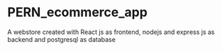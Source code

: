 # PERN_ecommerce_app
A webstore created with React js as frontend, nodejs and express js as backend and postgresql as database
